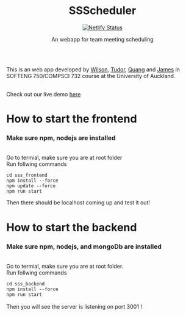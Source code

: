 <div align="center">
    <h1>SSScheduler</h1>
</div>
<div align="center">

[![Netlify Status][netlify-badge]][netlify-url]

An webapp for team meeting scheduling

</div>


[netlify-url]: https://ssscheduler.netlify.app/
[netlify-badge]: https://img.shields.io/netlify/009e237a-515a-48bb-92a8-ff80506a7100?style=for-the-badge
[comment]: <> ([netlify-badge]: https://api.netlify.com/api/v1/badges/93001eba-3346-4c09-92cd-6ac7e8b579a4/deploy-status)


<br><br>


This is an web app developed by [Wilson](https://github.com/WilsonBaker), [Tudor](https://github.com/PisuCat), [Quang](https://github.com/femmon) and [James](https://github.com/jameszu) in SOFTENG 750/COMPSCI 732 course at the University of Auckland. <br><br>

Check out our live demo [here](https://ssscheduler.netlify.app/)<br>


# How to start the frontend

### Make sure npm, nodejs are installed

<br>
Go to termial, make sure you are at root folder<br>
Run follwing commands <br>

```
cd sss_frontend
npm install --force
npm update --force
npm run start
```

Then there should be localhost coming up and test it out!

# How to start the backend

### Make sure npm, nodejs, and mongoDb are installed

<br>
Go to termial, make sure you are at root folder. <br>
Run follwing commands <br>

```
cd sss_backend
npm install --force
npm run start
```
Then you will see the server is listening on port 3001！
